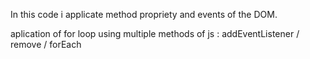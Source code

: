 In this code i applicate method propriety and events of the DOM.

aplication of for loop 
using multiple methods of js : addEventListener / remove / forEach

